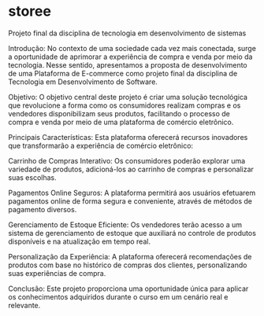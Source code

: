 # storee
Projeto final da disciplina de tecnologia em desenvolvimento de sistemas

Introdução: No contexto de uma sociedade cada vez mais conectada, surge a oportunidade de aprimorar a experiência de compra e venda por meio da tecnologia. Nesse sentido, apresentamos a proposta de desenvolvimento de uma Plataforma de E-commerce como projeto final da disciplina de Tecnologia em Desenvolvimento de Software.

Objetivo: O objetivo central deste projeto é criar uma solução tecnológica que revolucione a forma como os consumidores realizam compras e os vendedores disponibilizam seus produtos, facilitando o processo de compra e venda por meio de uma plataforma de comércio eletrônico.

Principais Características: Esta plataforma oferecerá recursos inovadores que transformarão a experiência de comércio eletrônico:

Carrinho de Compras Interativo: Os consumidores poderão explorar uma variedade de produtos, adicioná-los ao carrinho de compras e personalizar suas escolhas.

Pagamentos Online Seguros: A plataforma permitirá aos usuários efetuarem pagamentos online de forma segura e conveniente, através de métodos de pagamento diversos.

Gerenciamento de Estoque Eficiente: Os vendedores terão acesso a um sistema de gerenciamento de estoque que auxiliará no controle de produtos disponíveis e na atualização em tempo real.

Personalização da Experiência: A plataforma oferecerá recomendações de produtos com base no histórico de compras dos clientes, personalizando suas experiências de compra.

Conclusão: Este projeto proporciona uma oportunidade única para aplicar os conhecimentos adquiridos durante o curso em um cenário real e relevante.
